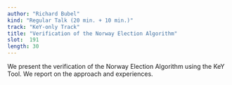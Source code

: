 ```yaml
---
author: "Richard Bubel"
kind: "Regular Talk (20 min. + 10 min.)"
track: "KeY-only Track"
title: "Verification of the Norway Election Algorithm"
slot:  191
length: 30
---
```


We present the verification of the Norway Election Algorithm using the KeY Tool. We report on the approach and experiences.

